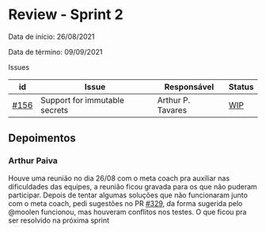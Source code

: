 # Review - Sprint 2

Data de início: 26/08/2021

Data de término: 09/09/2021

Issues

| id                                                                      | Issue                         | Responsável       | Status                                                               |
| ----------------------------------------------------------------------- | ----------------------------- | ----------------- | -------------------------------------------------------------------- |
| [#156](https://github.com/external-secrets/external-secrets/issues/156) | Support for immutable secrets | Arthur P. Tavares | [WIP](https://github.com/external-secrets/external-secrets/pull/329) |

## Depoimentos

### Arthur Paiva

Houve uma reunião no dia 26/08 com o meta coach pra auxiliar nas dificuldades das equipes, a reunião ficou gravada para os que não puderam participar. Depois de tentar algumas soluções que não funcionaram junto com o meta coach, pedi sugestões no PR [#329](https://github.com/external-secrets/external-secrets/pull/329), da forma sugerida pelo @moolen funcionou, mas houveram conflitos nos testes. O que ficou pra ser resolvido na próxima sprint
